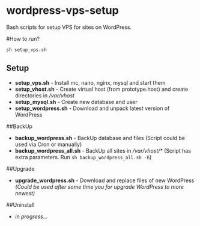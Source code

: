 wordpress-vps-setup
===================

Bash scripts for setup VPS for sites on WordPress.

#How to run?
```
sh setup_vps.sh
```

## Setup
- **setup_vps.sh** - Install mc, nano, nginx, mysql and start them
- **setup_vhost.sh** - Create virtual host (from prototype.host) and create directories in _/var/vhost_
- **setup_mysql.sh** - Create new database and user  
- **setup_wordpress.sh** - Download and unpack latest version of WordPress

##BackUp
- **backup_wordpress.sh** - BackUp database and files (Script could be used via Cron or manually)
- **backup_wordpress_all.sh** - BackUp all sites in _/var/vhost/*_ (Script has extra parameters. Run `sh backup_wordpress_all.sh -h`)

##Upgrade
- **upgrade_wordpress.sh** - Download and replace files of new WordPress _(Could be used after some time you for upgrade WordPress to more newest)_

##Uninstall
- _in progress..._